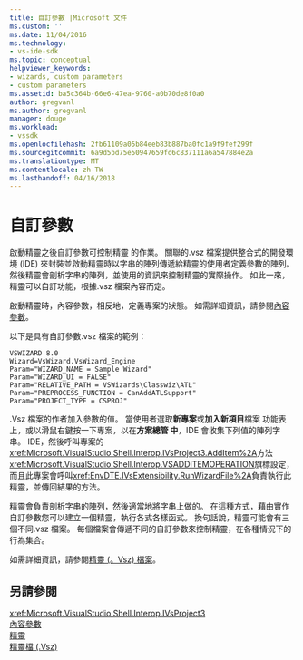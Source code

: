 ```yaml
---
title: 自訂參數 |Microsoft 文件
ms.custom: ''
ms.date: 11/04/2016
ms.technology:
- vs-ide-sdk
ms.topic: conceptual
helpviewer_keywords:
- wizards, custom parameters
- custom parameters
ms.assetid: ba5c364b-66e6-47ea-9760-a0b70de8f0a0
author: gregvanl
ms.author: gregvanl
manager: douge
ms.workload:
- vssdk
ms.openlocfilehash: 2fb61109a05b84eeb83b887ba0fc1a9f9fef299f
ms.sourcegitcommit: 6a9d5bd75e50947659fd6c837111a6a547884e2a
ms.translationtype: MT
ms.contentlocale: zh-TW
ms.lasthandoff: 04/16/2018
---
```

# <a name="custom-parameters"></a>自訂參數
啟動精靈之後自訂參數可控制精靈 的作業。 關聯的.vsz 檔案提供整合式的開發環境 (IDE) 來封裝並啟動精靈時以字串的陣列傳遞給精靈的使用者定義參數的陣列。 然後精靈會剖析字串的陣列，並使用的資訊來控制精靈的實際操作。 如此一來，精靈可以自訂功能，根據.vsz 檔案內容而定。  
  
 啟動精靈時，內容參數，相反地，定義專案的狀態。 如需詳細資訊，請參閱[內容參數](../../extensibility/internals/context-parameters.md)。  
  
 以下是具有自訂參數.vsz 檔案的範例：  
  
```  
VSWIZARD 8.0  
Wizard=VsWizard.VsWizard_Engine  
Param="WIZARD_NAME = Sample Wizard"  
Param="WIZARD_UI = FALSE"  
Param="RELATIVE_PATH = VSWizards\Classwiz\ATL"  
Param="PREPROCESS_FUNCTION = CanAddATLSupport"  
Param="PROJECT_TYPE = CSPROJ"  
```  
  
 .Vsz 檔案的作者加入參數的值。 當使用者選取**新專案**或**加入新項目**檔案 功能表上，或以滑鼠右鍵按一下專案，以在**方案總管 中**，IDE 會收集下列值的陣列字串。 IDE，然後呼叫專案的<xref:Microsoft.VisualStudio.Shell.Interop.IVsProject3.AddItem%2A>方法<xref:Microsoft.VisualStudio.Shell.Interop.VSADDITEMOPERATION>旗標設定，而且此專案會呼叫<xref:EnvDTE.IVsExtensibility.RunWizardFile%2A>負責執行此精靈，並傳回結果的方法。  
  
 精靈會負責剖析字串的陣列，然後適當地將字串上做的。 在這種方式，藉由實作自訂參數您可以建立一個精靈，執行各式各樣函式。 換句話說，精靈可能會有三個不同.vsz 檔案。 每個檔案會傳遞不同的自訂參數來控制精靈，在各種情況下的行為集合。  
  
 如需詳細資訊，請參閱[精靈 (。Vsz) 檔案](../../extensibility/internals/wizard-dot-vsz-file.md)。  
  
## <a name="see-also"></a>另請參閱  
 <xref:Microsoft.VisualStudio.Shell.Interop.IVsProject3>   
 [內容參數](../../extensibility/internals/context-parameters.md)   
 [精靈](../../extensibility/internals/wizards.md)   
 [精靈檔 (.Vsz)](../../extensibility/internals/wizard-dot-vsz-file.md)